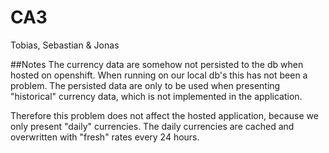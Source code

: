 # CA3
Tobias, Sebastian & Jonas

##Notes
The currency data are somehow not persisted to the db when hosted on openshift. When running on our local db's this has not been a problem. The persisted data are only to be used when presenting "historical" currency data, which is not implemented in the application. 

Therefore this problem does not affect the hosted application, because we only present "daily" currencies. The daily currencies are cached and overwritten with "fresh" rates every 24 hours. 



